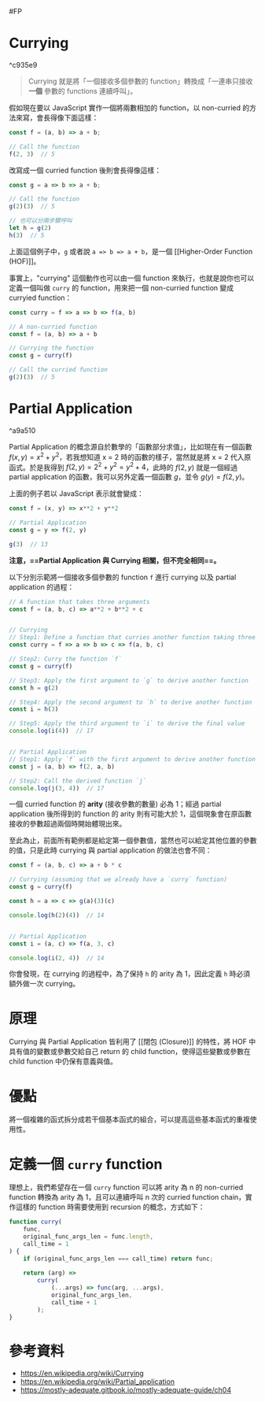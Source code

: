 #FP

# Currying

^c935e9

>Currying 就是將「一個接收多個參數的 function」轉換成「一連串只接收 **一個** 參數的 functions 連續呼叫」。

假如現在要以 JavaScript 實作一個將兩數相加的 function，以 non-curried 的方法來寫，會長得像下面這樣：

```JavaScript
const f = (a, b) => a + b;

// Call the function
f(2, 3)  // 5
```

改寫成一個 curried function 後則會長得像這樣：

```JavaScript
const g = a => b => a + b;

// Call the function
g(2)(3)  // 5

// 也可以分兩步驟呼叫
let h = g(2)
h(3)  // 5
```

上面這個例子中，`g` 或者說 `a => b => a + b`，是一個 [[Higher-Order Function (HOF)]]。

事實上，"currying" 這個動作也可以由一個 function 來執行，也就是說你也可以定義一個叫做 `curry` 的 function，用來把一個 non-curried function 變成 curryied function：

```JavaScript
const curry = f => a => b => f(a, b)

// A non-curried function
const f = (a, b) => a + b

// Currying the function
const g = curry(f)

// Call the curried function
g(2)(3)  // 5
```

# Partial Application

^a9a510

Partial Application 的概念源自於數學的「函數部分求值」，比如現在有一個函數 $f(x, y) = x^2 + y^2$，若我想知道 x = 2 時的函數的樣子，當然就是將 x = 2 代入原函式。於是我得到 $f(2, y) = 2^2 + y^2 = y^2 + 4$，此時的 $f(2, y)$ 就是一個經過 partial application 的函數，我可以另外定義一個函數 $g$，並令 $g(y) = f(2, y)$。

上面的例子若以 JavaScript 表示就會變成：

```JavaScript
const f = (x, y) => x**2 + y**2

// Partial Application
const g = y => f(2, y)

g(3)  // 13
```

**注意，==Partial Application 與 Currying 相關，但不完全相同==。**

以下分別示範將一個接收多個參數的 function `f` 進行 currying 以及 partial application 的過程：

```JavaScript
// A function that takes three arguments
const f = (a, b, c) => a**2 + b**2 + c


// Currying
// Step1: Define a function that curries another function taking three args
const curry = f => a => b => c => f(a, b, c)

// Step2: Curry the function `f`
const g = curry(f)

// Step3: Apply the first argument to `g` to derive another function
const h = g(2)

// Step4: Apply the second argument to `h` to derive another function
const i = h(3)

// Step5: Apply the third argument to `i` to derive the final value
console.log(i(4))  // 17


// Partial Application
// Step1: Apply `f` with the first argument to derive another function
const j = (a, b) => f(2, a, b)

// Step2: Call the derived function `j`
console.log(j(3, 4))  // 17
```

一個 curried function 的 **arity** (接收參數的數量) 必為 1；經過 partial application 後所得到的 function 的 arity 則有可能大於 1，這個現象會在原函數接收的參數超過兩個時開始體現出來。

至此為止，前面所有範例都是給定第一個參數值，當然也可以給定其他位置的參數的值，只是此時 currying 與 partial application 的做法也會不同：

```JavaScript
const f = (a, b, c) => a + b * c

// Currying (assuming that we already have a `curry` function)
const g = curry(f)

const h = a => c => g(a)(3)(c)

console.log(h(2)(4))  // 14


// Partial Application
const i = (a, c) => f(a, 3, c)

console.log(i(2, 4))  // 14
```

你會發現，在 currying 的過程中，為了保持 `h` 的 arity 為 1，因此定義 `h` 時必須額外做一次 currying。

# 原理

Currying 與 Partial Application 皆利用了 [[閉包 (Closure)]] 的特性，將 HOF 中具有值的變數或參數交給自己 return 的 child function，使得這些變數或參數在 child function 中仍保有意義與值。

# 優點

將一個複雜的函式拆分成若干個基本函式的組合，可以提高這些基本函式的重複使用性。

# 定義一個 `curry` function

理想上，我們希望存在一個 `curry` function 可以將 arity 為 n 的 non-curried function 轉換為 arity 為 1，且可以連續呼叫 n 次的 curried function chain，實作這樣的 function 時需要使用到 recursion 的概念，方式如下：

```JavaScript
function curry(
    func,
    original_func_args_len = func.length,
    call_time = 1
) {
    if (original_func_args_len === call_time) return func;
    
    return (arg) =>
        curry(
            (...args) => func(arg, ...args),
            original_func_args_len,
            call_time + 1
        );
}
```

# 參考資料

- <https://en.wikipedia.org/wiki/Currying>
- <https://en.wikipedia.org/wiki/Partial_application>
- <https://mostly-adequate.gitbook.io/mostly-adequate-guide/ch04>
